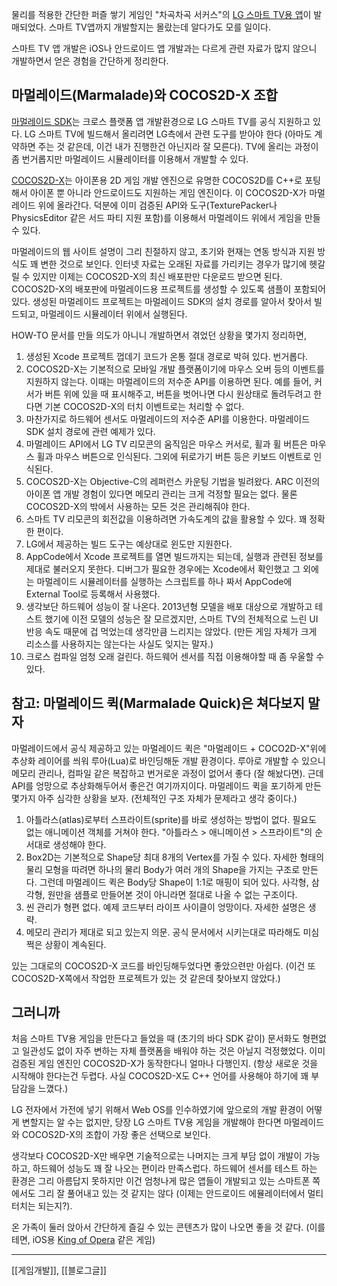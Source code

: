 물리를 적용한 간단한 퍼즐 쌓기 게임인 "차곡차곡 서커스"의 [LG 스마트 TV용 앱](http://kr.lgappstv.com/appspc/store/product/retrieveProductInfo.lge?appId=166218)이 발매되었다. 스마트 TV앱까지 개발할지는 몰랐는데 알다가도 모를 일이다.

스마트 TV 앱 개발은 iOS나 안드로이드 앱 개발과는 다르게 관련 자료가 많지 않으니 개발하면서 얻은 경험을 간단하게 정리한다.

## 마멀레이드(Marmalade)와 COCOS2D-X 조합

[마멀레이드 SDK](http://www.madewithmarmalade.com/)는 크로스 플랫폼 앱 개발환경으로 LG 스마트 TV를 공식 지원하고 있다. LG 스마트 TV에 빌드해서 올리려면 LG측에서 관련 도구를 받아야 한다 (아마도 계약하면 주는 것 같은데, 이건 내가 진행한건 아닌지라 잘 모른다). TV에 올리는 과정이 좀 번거롭지만 마멀레이드 시뮬레이터를 이용해서 개발할 수 있다.

[COCOS2D-X](http://www.cocos2d-x.org/)는 아이폰용 2D 게임 개발 엔진으로 유명한 COCOS2D를 C++로 포팅해서 아이폰 뿐 아니라 안드로이드도 지원하는 게임 엔진이다. 이 COCOS2D-X가 마멀레이드 위에 올라간다. 덕분에 이미 검증된 API와 도구(TexturePacker나 PhysicsEditor 같은 서드 파티 지원 포함)를 이용해서 마멀레이드 위에서 게임을 만들 수 있다.

마멀레이드의 웹 사이트 설명이 그리 친절하지 않고, 초기와 현재는 연동 방식과 지원 방식도 꽤 변한 것으로 보인다. 인터넷 자료는 오래된 자료를 가리키는 경우가 많기에 헷갈릴 수 있지만 이제는 COCOS2D-X의 최신 배포판만 다운로드 받으면 된다. COCOS2D-X의 배포판에 마멀레이드용 프로젝트를 생성할 수 있도록 샘플이 포함되어 있다. 생성된 마멀레이드 프로젝트는 마멀레이드 SDK의 설치 경로를 알아서 찾아서 빌드되고, 마멀레이드 시뮬레이터 위에서 실행된다.

HOW-TO 문서를 만들 의도가 아니니 개발하면서 겪었던 상황을 몇가지 정리하면,

1. 생성된 Xcode 프로젝트 껍데기 코드가 온통 절대 경로로 박혀 있다. 번거롭다.
2. COCOS2D-X는 기본적으로 모바일 개발 플랫폼이기에 마우스 오버 등의 이벤트를 지원하지 않는다. 이때는 마멀레이드의 저수준 API를 이용하면 된다. 예를 들어, 커서가 버튼 위에 있을 때 표시해주고, 버튼을 벗어나면 다시 원상태로 돌려두려고 한다면 기본 COCOS2D-X의 터치 이벤트로는 처리할 수 없다.
3. 마찬가지로 하드웨어 센서도 마멀레이드의 저수준 API를 이용한다. 마멀레이드 SDK 설치 경로에 관련 예제가 있다.
4. 마멀레이드 API에서 LG TV 리모콘의 움직임은 마우스 커서로, 휠과 휠 버튼은 마우스 휠과 마우스 버튼으로 인식된다. 그외에 뒤로가기 버튼 등은 키보드 이벤트로 인식된다.
5. COCOS2D-X는 Objective-C의 레퍼런스 카운팅 기법을 빌려왔다. ARC 이전의 아이폰 앱 개발 경험이 있다면 메모리 관리는 크게 걱정할 필요는 없다. 물론 COCOS2D-X의 밖에서 사용하는 모든 것은 관리해줘야 한다.
6. 스마트 TV 리모콘의 회전값을 이용하려면 가속도계의 값을 활용할 수 있다. 꽤 정확한 편이다.
7. LG에서 제공하는 빌드 도구는 예상대로 윈도만 지원한다.
8. AppCode에서 Xcode 프로젝트를 열면 빌드까지는 되는데, 실행과 관련된 정보를 제대로 불러오지 못한다. 디버그가 필요한 경우에는 Xcode에서 확인했고 그 외에는 마멀레이드 시뮬레이터를 실행하는 스크립트를 하나 짜서 AppCode에 External Tool로 등록해서 사용했다.
9. 생각보단 하드웨어 성능이 잘 나온다. 2013년형 모델을 배포 대상으로 개발하고 테스트 했기에 이전 모델의 성능은 잘 모르겠지만, 스마트 TV의 전체적으로 느린 UI 반응 속도 때문에 겁 먹었는데 생각만큼 느리지는 않았다. (만든 게임 자체가 크게 리소스를 사용하지는 않는다는 사실도 잊지는 말자.)
10. 크로스 컴파일 엄청 오래 걸린다. 하드웨어 센서를 직접 이용해야할 때 좀 우울할 수 있다.

## 참고: 마멀레이드 퀵(Marmalade Quick)은 쳐다보지 말자

마멀레이드에서 공식 제공하고 있는 마멀레이드 퀵은 "마멀레이드 + COCO2D-X"위에 추상화 레이어를 씌워 루아(Lua)로 바인딩해둔 개발 환경이다. 루아로 개발할 수 있으니 메모리 관리나, 컴파일 같은 복잡하고 번거로운 과정이 없어서 좋다 (잘 해놨다면). 근데 API를 엉망으로 추상화해두어서 좋은건 여기까지이다. 마멀레이드 퀵을 포기하게 만든 몇가지 아주 심각한 상황을 보자. (전체적인 구조 자체가 문제라고 생각 중이다.)

1. 아틀라스(atlas)로부터 스프라이트(sprite)를 바로 생성하는 방법이 없다. 필요도 없는 애니메이션 객체를 거쳐야 한다. "아틀라스 > 애니메이션 > 스프라이트"의 순서대로 생성해야 한다.
2. Box2D는 기본적으로 Shape당 최대 8개의 Vertex를 가질 수 있다. 자세한 형태의 물리 모형을 따려면 하나의 물리 Body가 여러 개의 Shape을 가지는 구조로 만든다. 그런데 마멀레이드 퀵은 Body당 Shape이 1:1로 매핑이 되어 있다. 사각형, 삼각형, 원만을 샘플로 만들어본 것이 아니라면 절대로 나올 수 없는 구조이다.
3. 씬 관리가 형편 없다. 예제 코드부터 라이프 사이클이 엉망이다. 자세한 설명은 생략. 
4. 메모리 관리가 제대로 되고 있는지 의문. 공식 문서에서 시키는대로 따라해도 미심쩍은 상황이 계속된다.

있는 그대로의 COCOS2D-X 코드를 바인딩해두었다면 좋았으련만 아쉽다. (이건 또 COCOS2D-X쪽에서 작업한 프로젝트가 있는 것 같은데 찾아보지 않았다.)

##  그러니까

처음 스마트 TV용 게임을 만든다고 들었을 때 (초기의 바다 SDK 같이) 문서화도 형편없고 일관성도 없이 자주 변하는 자체 플랫폼을 배워야 하는 것은 아닐지 걱정했었다. 이미 검증된 게임 엔진인 COCOS2D-X가 동작한다니 얼마나 다행인지. (항상 새로운 것을 시작해야 한다는건 두렵다. 사실 COCOS2D-X도 C++ 언어를 사용해야 하기에 꽤 부담감을 느꼈다.)

LG 전자에서 가전에 넣기 위해서 Web OS를 인수하였기에 앞으로의 개발 환경이 어떻게 변할지는 알 수는 없지만, 당장 LG 스마트 TV용 게임을 개발해야 한다면 마멀레이드와 COCOS2D-X의 조합이 가장 좋은 선택으로 보인다.

생각보다 COCOS2D-X만 배우면 기술적으로는 나머지는 크게 부담 없이 개발이 가능하고, 하드웨어 성능도 꽤 잘 나오는 편이라 만족스럽다. 하드웨어 센서를 테스트 하는 환경은 그리 아름답지 못하지만 이건 엄청나게 많은 앱들이 개발되고 있는 스마트폰 쪽에서도 그리 잘 풀어내고 있는 것 같지는 않다 (이제는 안드로이드 에뮬레이터에서 멀티터치는 되는지?). 

온 가족이 둘러 앉아서 간단하게 즐길 수 있는 콘텐츠가 많이 나오면 좋을 것 같다. (이를테면, iOS용 [King of Opera](https://itunes.apple.com/kr/app/king-opera-multiplayer-party/id408697793?mt=8) 같은 게임)

* * *

[[게임개발]], [[블로그글]]
